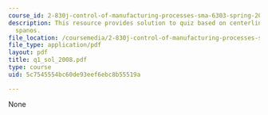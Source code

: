 ```yaml
---
course_id: 2-830j-control-of-manufacturing-processes-sma-6303-spring-2008
description: This resource provides solution to quiz based on centerline, may and
  spanos.
file_location: /coursemedia/2-830j-control-of-manufacturing-processes-sma-6303-spring-2008/5c7545554bc60de93eef6ebc8b55519a_q1_sol_2008.pdf
file_type: application/pdf
layout: pdf
title: q1_sol_2008.pdf
type: course
uid: 5c7545554bc60de93eef6ebc8b55519a

---
```

None